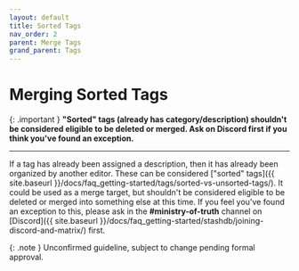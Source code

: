 ```yaml
---
layout: default
title: Sorted Tags
nav_order: 2
parent: Merge Tags
grand_parent: Tags
---
```


# Merging Sorted Tags

{: .important }
**"Sorted" tags (already has category/description) shouldn't be considered eligible to be deleted or merged. Ask on Discord first if you think you've found an exception.**

---

If a tag has already been assigned a description, then it has already been organized by another editor. These can be considered ["sorted" tags]({{ site.baseurl }}/docs/faq_getting-started/tags/sorted-vs-unsorted-tags/). It could be used as a merge target, but shouldn't be considered eligible to be deleted or merged into something else at this time. If you feel you've found an exception to this, please ask in the **#ministry-of-truth** channel on [Discord]({{ site.baseurl }}/docs/faq_getting-started/stashdb/joining-discord-and-matrix/) first.

{: .note }
Unconfirmed guideline, subject to change pending formal approval.
